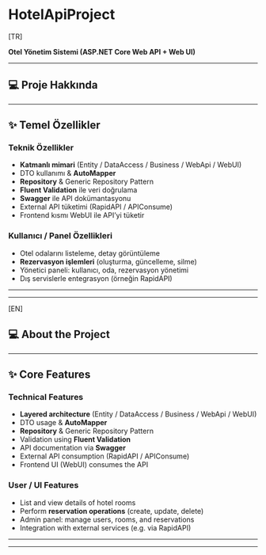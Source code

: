 # HotelApiProject

[TR]

**Otel Yönetim Sistemi (ASP.NET Core Web API + Web UI)**

---

## 💻 Proje Hakkında

---

## ✨ Temel Özellikler

### Teknik Özellikler

* **Katmanlı mimari** (Entity / DataAccess / Business / WebApi / WebUI)
* DTO kullanımı & **AutoMapper**
* **Repository** & Generic Repository Pattern
* **Fluent Validation** ile veri doğrulama
* **Swagger** ile API dokümantasyonu
* External API tüketimi (RapidAPI / APIConsume)
* Frontend kısmı WebUI ile API’yi tüketir

### Kullanıcı / Panel Özellikleri

* Otel odalarını listeleme, detay görüntüleme
* **Rezervasyon işlemleri** (oluşturma, güncelleme, silme)
* Yönetici paneli: kullanıcı, oda, rezervasyon yönetimi
* Dış servislerle entegrasyon (örneğin RapidAPI)

---
---

[EN]

## 💻 About the Project

---

## ✨ Core Features

### Technical Features

* **Layered architecture** (Entity / DataAccess / Business / WebApi / WebUI)
* DTO usage & **AutoMapper**
* **Repository** & Generic Repository Pattern
* Validation using **Fluent Validation**
* API documentation via **Swagger**
* External API consumption (RapidAPI / APIConsume)
* Frontend UI (WebUI) consumes the API

### User / UI Features

* List and view details of hotel rooms
* Perform **reservation operations** (create, update, delete)
* Admin panel: manage users, rooms, and reservations
* Integration with external services (e.g. via RapidAPI)

---
---
